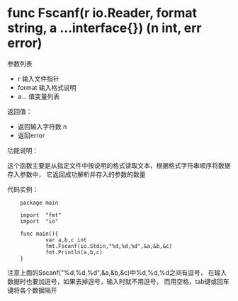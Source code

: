 # func Fscanf(r io.Reader, format string, a ...interface{}) (n int, err error)

参数列表

- r 输入文件指针
- format 输入格式说明 
- a... 值变量列表

返回值：

- 返回输入字符数 n
- 返回error

功能说明：

这个函数主要是从指定文件中按说明的格式读取文本，根据格式字符串顺序将数据存入参数中，
它返回成功解析并存入的参数的数量

代码实例：

        package main

        import  "fmt"
        import  "io"

        func main(){
               	var a,b,c int
                fmt.Fscanf(io.Stdin,"%d,%d,%d",&a,&b,&c)
                fmt.Println(a,b,c)
        }

注意上面的Sscanf("%d,%d,%d",&a,&b,&c)中%d,%d,%d之间有逗号，
在输入数据时也要加逗号，如果去掉逗号，输入时就不用逗号，
而用空格，tab键或回车键将各个数据隔开
